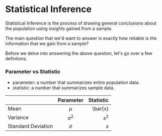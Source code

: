 # Statistical Inference

Statistical Inference is the process of drawing general conclusions about the population using insights gained from a sample.

The main question that we'd want to answer is exactly how reliable is the information that we gain from a sample? 

Before we delve into answering the above question, let's go over a few defintions. 

### Parameter vs Statistic

- parameter: a number that summarizes entire population data.
- statistic: a number that summarizes sample data.

|          | Parameter | Statistic |
| :---------------- | :------: | ----: |
| Mean       |   $\mu$  | \bar{x} |
| Variance          |   $\sigma^{2}$   | $s^{2}$|
| Standard Deviation   |   $\sigma$  | $s$ |